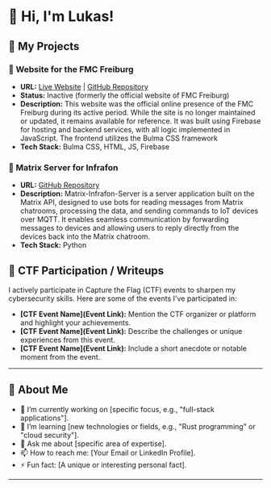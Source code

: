# 👋 Hi, I'm Lukas!

## 🚀 My Projects

### 🌟 Website for the FMC Freiburg
- **URL:** [Live Website](https://fmc-webseite.web.app/home) | [GitHub Repository](https://github.com/luk4sf/FMC_Webseite)  
- **Status:** Inactive (formerly the official website of FMC Freiburg)  
- **Description:** This website was the official online presence of the FMC Freiburg during its active period. While the site is no longer maintained or updated, it remains available for reference. It was built using Firebase for hosting and backend services, with all logic implemented in JavaScript. The frontend utilizes the Bulma CSS framework
- **Tech Stack:** Bulma CSS, HTML, JS, Firebase
### 🌟 Matrix Server for Infrafon
- **URL:** [GitHub Repository](https://github.com/luk4sf/Infrafon-Matrix-Server) 
- **Description:** Matrix-Infrafon-Server is a server application built on the Matrix API, designed to use bots for reading messages from Matrix chatrooms, processing the data, and sending commands to IoT devices over MQTT. It enables seamless communication by forwarding messages to devices and allowing users to reply directly from the devices back into the Matrix chatroom.
- **Tech Stack:** Python

## 🎯 CTF Participation / Writeups

I actively participate in Capture the Flag (CTF) events to sharpen my cybersecurity skills. Here are some of the events I've participated in:

- **[CTF Event Name](Event Link):** Mention the CTF organizer or platform and highlight your achievements.
- **[CTF Event Name](Event Link):** Describe the challenges or unique experiences from this event.
- **[CTF Event Name](Event Link):** Include a short anecdote or notable moment from the event.

---

## 🌱 About Me

- 🔭 I’m currently working on [specific focus, e.g., "full-stack applications"].
- 🌱 I’m learning [new technologies or fields, e.g., "Rust programming" or "cloud security"].
- 💬 Ask me about [specific area of expertise].
- 📫 How to reach me: [Your Email or LinkedIn Profile].
- ⚡ Fun fact: [A unique or interesting personal fact].

---

